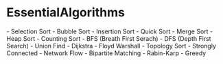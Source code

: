 # EssentialAlgorithms

<Sort>
- Selection Sort
- Bubble Sort
- Insertion Sort
- Quick Sort
- Merge Sort
- Heap Sort
- Counting Sort

<Searching>
- BFS (Breath First Serach)
- DFS (Depth First Search)
- Union Find

<Dynamic Programming>
- Dijkstra 
- Floyd Warshall
- Topology Sort
- Strongly Connected
- Network Flow
- Bipartite Matching
- Rabin-Karp
- Greedy
